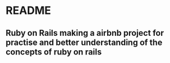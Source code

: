 # README

## Ruby on Rails making a airbnb project for practise and better understanding of the concepts of ruby on rails
